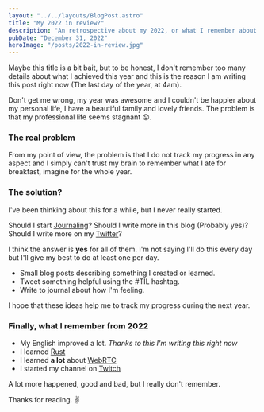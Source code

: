 ```yaml
---
layout: "../../layouts/BlogPost.astro"
title: "My 2022 in review?"
description: "An retrospective about my 2022, or what I remember about them"
pubDate: "December 31, 2022"
heroImage: "/posts/2022-in-review.jpg"
---
```


Maybe this title is a bit bait, but to be honest, I don't remember too many details about what I achieved this year and this is the reason I am writing this post right now (The last day of the year, at 4am).

Don't get me wrong, my year was awesome and I couldn't be happier about my personal life, I have a beautiful family and lovely friends. The problem is that my professional life seems stagnant 😟.

### The real problem

From my point of view, the problem is that I do not track my progress in any aspect and I simply can't trust my brain to remember what I ate for breakfast, imagine for the whole year.

### The solution?

I've been thinking about this for a while, but I never really started.

Should I start [Journaling](https://www.urmc.rochester.edu/encyclopedia/content.aspx?ContentID=4552&ContentTypeID=1)? Should I write more in this blog (Probably yes)? Should I write more on my [Twitter](https://twitter.com/infinite_nil)?

I think the answer is **yes** for all of them. I'm not saying I'll do this every day but I'll give my best to do at least one per day.

- Small blog posts describing something I created or learned.
- Tweet something helpful using the #TIL hashtag.
- Write to journal about how I'm feeling.

I hope that these ideas help me to track my progress during the next year.

### Finally, what I remember from 2022

- My English improved a lot. _Thanks to this I'm writing this right now_
- I learned [Rust](https://rust-lang.org/)
- I learned **a lot** about [WebRTC](https://webrtc.org/)
- I started my channel on [Twitch](https://www.twitch.tv/joaoalbertodev)

A lot more happened, good and bad, but I really don't remember.

Thanks for reading. ✌️
